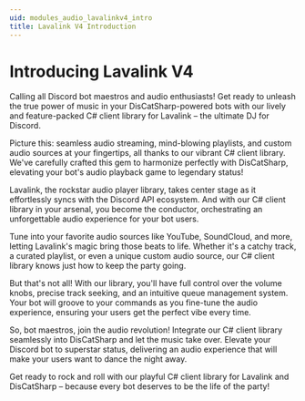 ```yaml
---
uid: modules_audio_lavalinkv4_intro
title: Lavalink V4 Introduction
---
```


# Introducing Lavalink V4

Calling all Discord bot maestros and audio enthusiasts! Get ready to unleash the true power of music in your DisCatSharp-powered bots with our lively and feature-packed C# client library for Lavalink – the ultimate DJ for Discord.

Picture this: seamless audio streaming, mind-blowing playlists, and custom audio sources at your fingertips, all thanks to our vibrant C# client library. We've carefully crafted this gem to harmonize perfectly with DisCatSharp, elevating your bot's audio playback game to legendary status!

Lavalink, the rockstar audio player library, takes center stage as it effortlessly syncs with the Discord API ecosystem. And with our C# client library in your arsenal, you become the conductor, orchestrating an unforgettable audio experience for your bot users.

Tune into your favorite audio sources like YouTube, SoundCloud, and more, letting Lavalink's magic bring those beats to life. Whether it's a catchy track, a curated playlist, or even a unique custom audio source, our C# client library knows just how to keep the party going.

But that's not all! With our library, you'll have full control over the volume knobs, precise track seeking, and an intuitive queue management system. Your bot will groove to your commands as you fine-tune the audio experience, ensuring your users get the perfect vibe every time.

So, bot maestros, join the audio revolution! Integrate our C# client library seamlessly into DisCatSharp and let the music take over. Elevate your Discord bot to superstar status, delivering an audio experience that will make your users want to dance the night away.

Get ready to rock and roll with our playful C# client library for Lavalink and DisCatSharp – because every bot deserves to be the life of the party!

